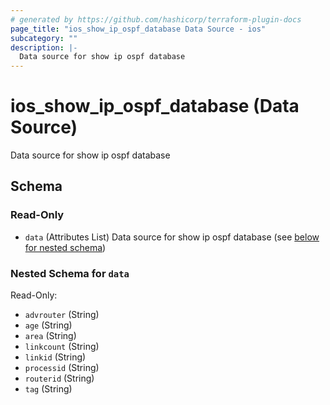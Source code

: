 ```yaml
---
# generated by https://github.com/hashicorp/terraform-plugin-docs
page_title: "ios_show_ip_ospf_database Data Source - ios"
subcategory: ""
description: |-
  Data source for show ip ospf database
---
```


# ios_show_ip_ospf_database (Data Source)

Data source for show ip ospf database



<!-- schema generated by tfplugindocs -->
## Schema

### Read-Only

- `data` (Attributes List) Data source for show ip ospf database (see [below for nested schema](#nestedatt--data))

<a id="nestedatt--data"></a>
### Nested Schema for `data`

Read-Only:

- `advrouter` (String)
- `age` (String)
- `area` (String)
- `linkcount` (String)
- `linkid` (String)
- `processid` (String)
- `routerid` (String)
- `tag` (String)
